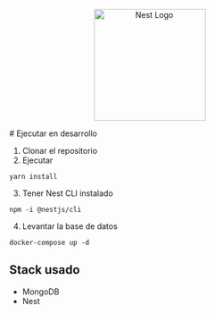 <p align="center">
  <a href="http://nestjs.com/" target="blank"><img src="https://nestjs.com/img/logo-small.svg" width="200" alt="Nest Logo" /></a>
</p>
# Ejecutar en desarrollo

1. Clonar el repositorio
2. Ejecutar
```
yarn install
```
3. Tener Nest CLI instalado
```
npm -i @nestjs/cli
```

4. Levantar la base de datos 
```
docker-compose up -d
```


## Stack usado
* MongoDB
* Nest